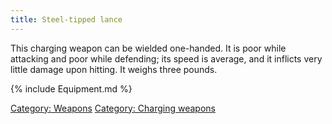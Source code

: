 ```yaml
---
title: Steel-tipped lance
---
```


This charging weapon can be wielded one-handed. It is poor while
attacking and poor while defending; its speed is average, and it
inflicts very little damage upon hitting. It weighs three pounds.

{% include Equipment.md %}

[Category: Weapons](Category:_Weapons "wikilink") [Category: Charging
weapons](Category:_Charging_weapons "wikilink")
